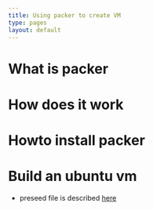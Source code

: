 ```yaml
---
title: Using packer to create VM
type: pages
layout: default
---
```


What is packer
==============

How does it work
================

Howto install packer
====================

Build an ubuntu vm
==================
* preseed file is described [here](preseed.html)

